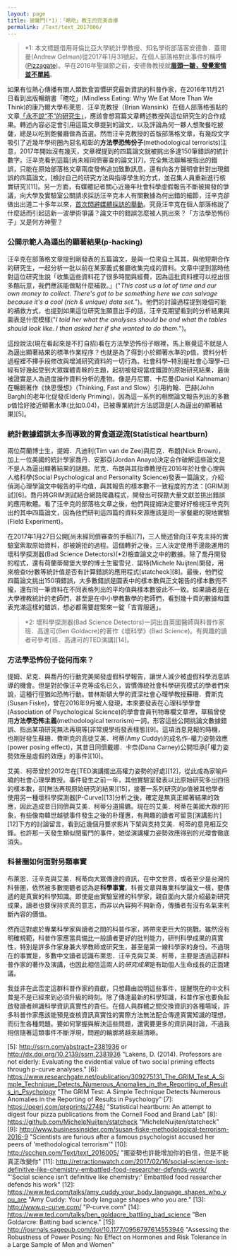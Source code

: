 ```yaml
---
layout: page
title: 披薩門(*1)：「瞎吃」教主的完美自爆
permalink: /Text/text_2017006/
---
```


> \*1: 本文標題借用哥倫比亞大學統計學教授、知名學術部落客安德魯．蓋爾曼(Andrew Gelman)從2017年1月31號起，在個人部落格對此事件的稱呼([Pizzagate][1])。早在2016年聖誕節之前，安德魯教授就[**眉頭一皺，發覺案情並不單純**][2]。

如果有位熱心傳播有關人類飲食習慣研究最新資訊的科普作家，在2016年11月21日看到出版暢銷書「瞎吃」(Mindless Eating: Why We Eat More Than We Think)的康乃爾大學布萊恩．汪辛克教授（Brian Wansink）在個人部落格張貼的文章[「永不說“不”的研究生」][3]，應該會想寫篇文章轉述教授與這位研究生的合作成果。轉述內容必定會引用這篇文章提到的論文，以及評論為何一夥人想聚餐吃披薩，總是以吃到飽餐廳做為首選。然而汪辛克教授的首版部落格文章，有幾段文字吸引了近幾年學術圈內惡名昭彰的**方法學恐怖份子**(methodological terrorists)注意，2017年開始沒有幾天，文章裡提到的四篇論文就被挑出多達150筆錯誤的統計數字。汪辛克看到這篇[尚未經同儕審查的論文][7]，完全無法辯解被指出的錯誤，只能在原始部落格文章兩度發佈追加致歉訊息，還有向各方聲明會針對出現錯誤的四篇論文，[檢討自己的研究方法與指導學生的方式，並召集人員重新進行核實研究][11]。另一方面，有媒體記者關心近幾年社會科學虛假報告不斷被揭發的爭議，向大學及實驗室公關請求採訪汪辛克本人有關數據為何出錯的細節，汪辛克卻做出出道二十多年以來，[首次閃避媒體採訪的舉動][4]。究竟汪辛克在個人部落格說了什麼話而引起這新一波學術爭議？論文中的錯誤怎麼被人挑出來？「方法學恐怖份子」又是何方神聖？  

### 公開示範人為逼出的顯著結果(p-hacking)

汪辛克在部落格文章提到剛發表的五篇論文，是與一位來自土耳其，與他短期合作的研究生，一起分析一批以前在某家義式餐廳收集完成的資料。文章中提到當時他對這位研究生說「收集這些資料花了很多時間與經費，因為這批資料裡可以挖出很多酷玩意，我們應該能做點什麼補救。」("*This cost us a lot of time and our own money to collect. There's got to be something here we can salvage because it's a cool (rich & unique) data set.*")。他們的討論過程提到幾個可能的補救方式，也提到如果這位研究生願意出手的話，汪辛克期望看到的分析結果與圖表是什麼模樣("*I told her what the analyses should be and what the tables should look like. I then asked her if she wanted to do them.*")。  

這段說法(現在看起來是不打自招)看在方法學恐怖份子眼裡，馬上察覺這不就是人為逼出顯著結果的標準作業程序？也就是為了得到小於顯著水準的p值，資料分析過程裡不擇手段修改與增減研究資料的一切行為。社會科學–特別是社會心理學–已經有好幾起受到大眾媒體青睞的主題，起初被發現當成鐵證的原始研究結果，最後被證實是人為過度操作資料分析的產物。像是丹尼爾．卡尼曼(Daniel Kahneman)在暢銷著作《快思慢想》（Thinking, Fast and Slow）引用約翰．巴赫(John Bargh)的老年化促發(Elderly Priming)，因為這一系列的相關論文報告列出的多數p值恰好接近顯著水準(比如0.04)，已被專業統計方法認證是[人為逼出的顯著結果][5]。

### 統計數據錯誤太多而導致的胃食道逆流(Statistical heartburn)

兩位荷蘭博士生，提姆．凡迪利(Tim van de Zee)與尼克．布朗(Nick Brown)，加上一位美國的統計學家喬丹．安那亞(Jordan Anaya)決定合作破解這些論文是不是人為逼出顯著結果的謎題。尼克．布朗與其指導教授在2016年於社會心理與人格科學(Social Psychological and Personality Science)發表一篇論文，介紹偵測心理學論文中報告的平均值，與其報告的樣本數不一致程度的方法：[GRIM測試][6]。喬丹將GRIM測試結合網路爬蟲程式，開發出可探勘大量文獻並挑出錯誤的應用軟體。看了汪辛克的部落格文章之後，他們與提姆決定要好好檢視汪辛克列出的其中四篇論文，因為他們研判這四篇的資料來源應該是同一家餐廳的現地實驗(Field Experiment)。

在2017年1月27日公開[尚未經同儕審查的手稿][7]，三人簡述曾向汪辛克主持的實驗室索取原始資料，卻被婉拒的過程。這個轉折之後，三人決定使用手邊能運用的壞科學探測器(Bad Science Detectors)(*2)檢查論文之中的數據。除了喬丹開發的程式，還有荷蘭蒂爾堡大學的博士生蜜雪兒．諾特(Michele Nuijten)開發，用來檢查t分數等統計值是否有計算錯誤的應用程式[statcheck][8]。最後，他們從四篇論文挑出150項錯誤，大多數錯誤是圖表中的樣本數與正文報告的樣本數兜不攏，還有同一筆資料在不同表格列出的平均值與樣本數彼此不一致。如果讀者是在大學裡教統計的老師們，甚至是在中小學教數學的老師們，看到幾十頁的數據和圖表充滿這樣的錯誤，想必都需要趕緊來一錠「吉胃服適」。

> \*2: 壞科學探測器(Bad Science Detectors)一詞出自英國醫師與科普作家班．高達可(Ben Goldacre)的著作《壞科學》(Bad Science)。有興趣的讀者可參考[班．高達可的TED演講][14]。

### 方法學恐怖份子從何而來？
提姆、尼克、與喬丹的行動完美揭發虛假科學報告，讓世人減少被虛假科學消息誤導的機會。但是對於像汪辛克等成名已久，習慣傳統社會科學研究模式的學者們來說，這種行徑猶如恐怖行動。普林斯頓大學的資深社會心理學教授蘇珊．費斯克(Susan Fiske)，曾在2016年9月被人發現，本來要發表在心理科學學會(Association of Psychological Science)的學會會員刊物專欄文章裡，草稿曾使用**方法學恐怖主義**(methodological terrorism)一詞，形容這些公開挑論文數據錯誤、指出某項研究無法再現等[非常規學術發表樣態][9]。這項消息見報的時機，也剛好發生蘇珊．費斯克的高徒艾美．柯蒂(Amy Cuddy)的成名作-權力姿勢效應(power posing effect)，其昔日同儕戴娜．卡奈(Dana Carney)公開坦承[「權力姿勢效應是虛假的效應」的事件][10]。  
  
艾美．柯蒂曾於2012年在[TED演講擺出高權力姿勢的好處][12]，從此成為家喻戶曉的社會心理學教授。事件發生之前一年，其他實驗室發表以比原始研究多出四倍的樣本數，卻[無法再現原始研究的結果][15]，接著一系列研究的p值被其他學者使用另一種壞科學探測器[P-Curve][13]分析之後，確定是無真正顯著結果的效應，因此造成昔日同儕與艾美．柯蒂分道揚鑣。現在的艾美．柯蒂在美國大眾的形象，有些像南韓世越號事件發生之後的朴瑾惠，有興趣的讀者可留意[演講影片][12]下方的討論留言，看到近幾個月要求影片下架與支持艾美．柯蒂的意見相互交鋒。也許那一天發生類似閏蜜門的事件，她從演講權力姿勢效應得到的光環會徹底消失。  

### 科普圈如何面對另類事實

布萊恩．汪辛克與艾美．柯蒂向大眾傳達的資訊，在中文世界，或者至少是台灣的科普圈，依然被多數閱聽者認為是**科學事實**。科普文章與專業科學論文一樣，要傳遞的是真實的科學知識。即使是由實驗室裡的科學家，親自面向大眾介紹最新研究成果，讀者也要保持求真的意志，而非以內容夠不夠新奇，傳播者有沒有名氣來判斷內容的價值。  

然而這對處於專業科學家與讀者之間的科普作家，將帶來更巨大的挑戰。雖然沒有明確規範，科普作家應當具備比一般讀者更好的批判能力，研判科學成果的真實性，特別是許多作家身兼大學教師或研究生，甚至是第一線科學家的身份。不過現在的事實是，多數中文讀者認識布萊恩．汪辛克與艾美．柯蒂，主要是透過這群科普作家的著作及演講，也因此相信這兩人的*研究成果*是有助個人生命成長的正面建議。  

我並非在此否定這群科普作家的貢獻，只想藉由說明這些事件，提醒現在的中文科普是不是已經來到必須升級的時刻。除了傳達最新的科學知識，科普作家也要負起啟發讀者辨識科學資訊真實性的責任。在個人與群體之間交換資訊的各種場域，許多科普作家應該能預見查核資訊真實性的實際方法無法配合傳達真實知識的理想，而衍生各種問題。要如何掌握與解決這些問題，還需要更多的資訊與討論，不過我相信隨著這類事件不斷浮現，問題的輪廓將越來越清晰。  

[1]: http://andrewgelman.com/2017/02/03/pizzagate-curious-incident-researcher-response-people-pointing-150-errors-four-papers-2/ "Pizzagate, or the curious incident of the researcher in response to people pointing out 150 errors in four of his papers."
[2]: http://andrewgelman.com/2016/12/15/hark-hark-p-value-heavens-gate-sings/ "Hark, hark! the p-value at heaven’s gate sings."
[3]: http://www.brianwansink.com/phd-advice/the-grad-student-who-never-said-no "The grad student who never say 'no'."
[4]: http://www.chronicle.com/article/Spoiled-Science/239529 "Spoiled Science."
[5]: http://ssrn.com/abstract=2381936 or http://dx.doi.org/10.2139/ssrn.2381936 "Lakens, D. (2014). Professors are not elderly: Evaluating the evidential value of two social priming effects through p-curve analyses."
[6]: https://www.researchgate.net/publication/309275131_The_GRIM_Test_A_Simple_Technique_Detects_Numerous_Anomalies_in_the_Reporting_of_Results_in_Psychology "The GRIM Test: A Simple Technique Detects Numerous Anomalies in the Reporting of Results in Psychology" 
[7]: https://peerj.com/preprints/2748/ "Statistical heartburn: An attempt to digest four pizza publications from the Cornell Food and Brand Lab"
[8]: https://github.com/MicheleNuijten/statcheck "MicheleNuijten/statcheck"
[9]: http://www.businessinsider.com/susan-fiske-methodological-terrorism-2016-9 "Scientists are furious after a famous psychologist accused her peers of 'methodological terrorism'"
[10]: http://scchen.com/Text/text_2016005/ "擺姿勢也許能增加你的自信，但是不能真正改變你"
[11]: http://retractionwatch.com/2017/02/16/social-science-isnt-definitive-like-chemistry-embattled-food-researcher-defends-work/ "'Social science isn’t definitive like chemistry:' Embattled food researcher defends his work"
[12]: https://www.ted.com/talks/amy_cuddy_your_body_language_shapes_who_you_are "Amy Cuddy: Your body language shapes who you are."
[13]: http://www.p-curve.com/ "P-curve.com"
[14]: https://www.ted.com/talks/ben_goldacre_battling_bad_science "Ben Goldarcre: Batting bad science."
[15]: http://journals.sagepub.com/doi/10.1177/0956797614553946 "Assessing the Robustness of Power Posing: No Effect on Hormones and Risk Tolerance in a Large Sample of Men and Women"
